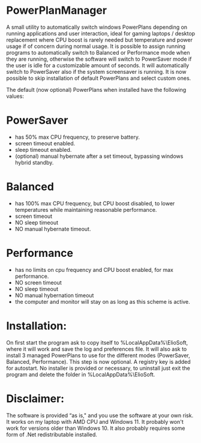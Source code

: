 # PowerPlanManager
A small utility to automatically switch windows PowerPlans depending on running applications and user interaction, ideal for gaming laptops / desktop replacement where CPU boost is rarely needed but temperature and power usage if of concern during normal usage.
It is possible to assign running programs to automatically switch to Balanced or Performance mode when they are running, otherwise the software will switch to PowerSaver mode if the user is idle for a customizable amount of seconds.
It will automatically switch to PowerSaver also if the system screensaver is running.
It is now possible to skip installation of default PowerPlans and select custom ones.

The default (now optional) PowerPlans when installed have the following values:

# PowerSaver
- has 50% max CPU frequency, to preserve battery.
- screen timeout enabled.
- sleep timeout enabled.
- (optional) manual hybernate after a set timeout, bypassing windows hybrid standby.

# Balanced
- has 100% max CPU frequency, but CPU boost disabled, to lower temperatures while maintaining reasonable performance.
- screen timeout
- NO sleep timeout
- NO manual hybernate timeout.

# Performance
- has no limits on cpu frequency and CPU boost enabled, for max performance.
- NO screen timeout
- NO sleep timeout
- NO manual hybernation timeout
- the computer and monitor will stay on as long as this scheme is active.

# Installation:
On first start the program ask to copy itself to %LocalAppData%\ElioSoft, where it will work and save the log and preferences file.
It will also ask to install 3 managed PowerPlans to use for the different modes (PowerSaver, Balanced, Performance). This step is now optional.
A registry key is added for autostart.
No installer is provided or necessary, to uninstall just exit the program and delete the folder in %LocalAppData%\ElioSoft.

# Disclaimer:
The software is provided “as is," and you use the software at your own risk.
It works on my laptop with AMD CPU and Windows 11. It probably won't work for versions older than Windows 10. 
It also probably requires some form of .Net redistributable installed.
